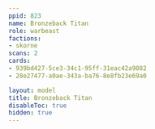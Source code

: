 ```yaml
---
ppid: 823
name: Bronzeback Titan
role: warbeast
factions:
- skorne
scans: 2
cards:
- 939bd427-5ce3-34c1-95ff-31eac42a9882
- 28e27477-a0ae-343a-ba76-8e8fb23e69a0

layout: model
title: Bronzeback Titan
disableToc: true
hidden: true
---
```

